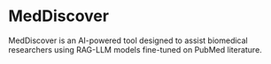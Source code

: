 # MedDiscover
MedDiscover is an AI-powered tool designed to assist biomedical researchers using RAG-LLM models fine-tuned on PubMed literature.
